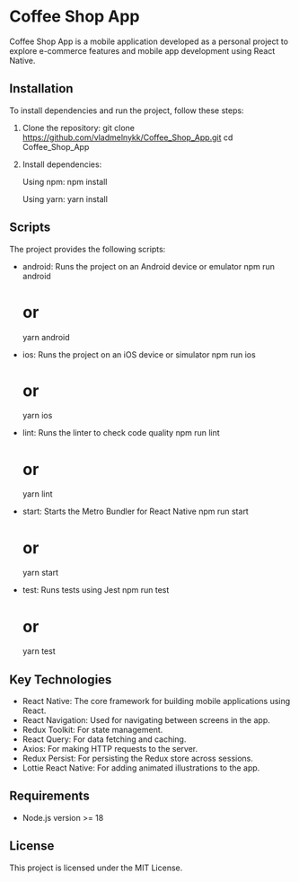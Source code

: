 # Coffee Shop App

Coffee Shop App is a mobile application developed as a personal project to explore e-commerce features and mobile app development using React Native.

## Installation

To install dependencies and run the project, follow these steps:

1. Clone the repository:
        git clone https://github.com/vladmelnykk/Coffee_Shop_App.git
    cd Coffee_Shop_App
    

2. Install dependencies:

    Using npm:
        npm install
    

    Using yarn:
        yarn install
    

## Scripts

The project provides the following scripts:

- android: Runs the project on an Android device or emulator
        npm run android
    # or
    yarn android
    

- ios: Runs the project on an iOS device or simulator
        npm run ios
    # or
    yarn ios
    

- lint: Runs the linter to check code quality
        npm run lint
    # or
    yarn lint
    

- start: Starts the Metro Bundler for React Native
        npm run start
    # or
    yarn start
    

- test: Runs tests using Jest
        npm run test
    # or
    yarn test
    

## Key Technologies

- React Native: The core framework for building mobile applications using React.
- React Navigation: Used for navigating between screens in the app.
- Redux Toolkit: For state management.
- React Query: For data fetching and caching.
- Axios: For making HTTP requests to the server.
- Redux Persist: For persisting the Redux store across sessions.
- Lottie React Native: For adding animated illustrations to the app.

## Requirements

- Node.js version >= 18

## License

This project is licensed under the MIT License.
